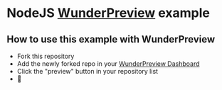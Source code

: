 # NodeJS [WunderPreview](https://wunderpreview.com) example

## How to use this example with WunderPreview
- Fork this repository
- Add the newly forked repo in your [WunderPreview Dashboard](https://app.wunderpreview.com)
- Click the "preview" button in your repository list
- 🥳

